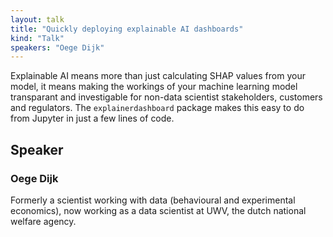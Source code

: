 ```yaml
---
layout: talk
title: "Quickly deploying explainable AI dashboards"
kind: "Talk"
speakers: "Oege Dijk"
---
```


Explainable AI means more than just calculating SHAP values from your model, it means making the workings of your machine learning model transparant and investigable for non-data scientist stakeholders, customers and regulators. The `explainerdashboard` package makes this easy to do from Jupyter in just a few lines of code.

## Speaker

### Oege Dijk

Formerly a scientist working with data (behavioural and experimental economics), now working as a data scientist at UWV, the dutch national welfare agency.
